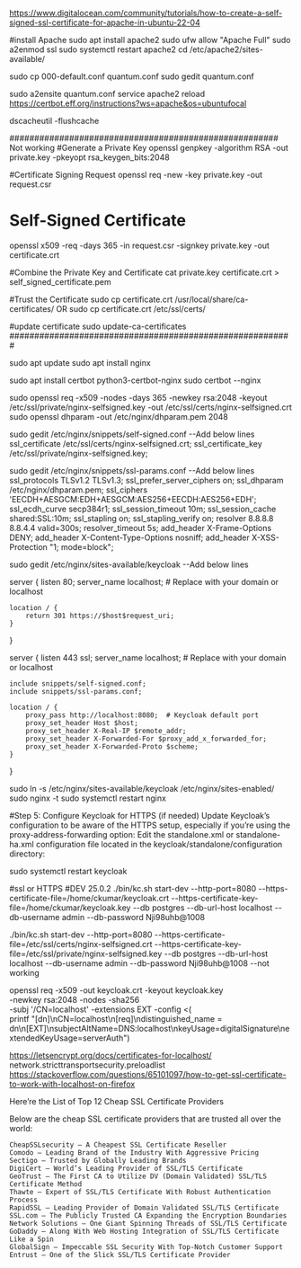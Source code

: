 https://www.digitalocean.com/community/tutorials/how-to-create-a-self-signed-ssl-certificate-for-apache-in-ubuntu-22-04

#install Apache
sudo apt install apache2
sudo ufw allow "Apache Full"
sudo a2enmod ssl
sudo systemctl restart apache2
cd /etc/apache2/sites-available/

sudo cp 000-default.conf quantum.conf
sudo gedit quantum.conf

sudo a2ensite quantum.conf
service apache2 reload
https://certbot.eff.org/instructions?ws=apache&os=ubuntufocal


dscacheutil -flushcache

###################################################### Not working
#Generate a Private Key
openssl genpkey -algorithm RSA -out private.key -pkeyopt rsa_keygen_bits:2048

#Certificate Signing Request
openssl req -new -key private.key -out request.csr

# Self-Signed Certificate
openssl x509 -req -days 365 -in request.csr -signkey private.key -out certificate.crt


#Combine the Private Key and Certificate
cat private.key certificate.crt > self_signed_certificate.pem

#Trust the Certificate
sudo cp certificate.crt /usr/local/share/ca-certificates/
OR
sudo cp certificate.crt /etc/ssl/certs/

#update certificate
sudo update-ca-certificates
#########################################################

sudo apt update
sudo apt install nginx

sudo apt install certbot python3-certbot-nginx
sudo certbot --nginx

sudo openssl req -x509 -nodes -days 365 -newkey rsa:2048 -keyout /etc/ssl/private/nginx-selfsigned.key -out /etc/ssl/certs/nginx-selfsigned.crt
sudo openssl dhparam -out /etc/nginx/dhparam.pem 2048

sudo gedit /etc/nginx/snippets/self-signed.conf
--Add below lines
ssl_certificate /etc/ssl/certs/nginx-selfsigned.crt;
ssl_certificate_key /etc/ssl/private/nginx-selfsigned.key;

sudo gedit /etc/nginx/snippets/ssl-params.conf
--Add below lines
ssl_protocols TLSv1.2 TLSv1.3;
ssl_prefer_server_ciphers on;
ssl_dhparam /etc/nginx/dhparam.pem;
ssl_ciphers 'EECDH+AESGCM:EDH+AESGCM:AES256+EECDH:AES256+EDH';
ssl_ecdh_curve secp384r1;
ssl_session_timeout 10m;
ssl_session_cache shared:SSL:10m;
ssl_stapling on;
ssl_stapling_verify on;
resolver 8.8.8.8 8.8.4.4 valid=300s;
resolver_timeout 5s;
add_header X-Frame-Options DENY;
add_header X-Content-Type-Options nosniff;
add_header X-XSS-Protection "1; mode=block";

sudo gedit /etc/nginx/sites-available/keycloak
--Add below lines

server {
    listen 80;
    server_name localhost;  # Replace with your domain or localhost

    location / {
        return 301 https://$host$request_uri;
    }
}

server {
    listen 443 ssl;
    server_name localhost;  # Replace with your domain or localhost

    include snippets/self-signed.conf;
    include snippets/ssl-params.conf;

    location / {
        proxy_pass http://localhost:8080;  # Keycloak default port
        proxy_set_header Host $host;
        proxy_set_header X-Real-IP $remote_addr;
        proxy_set_header X-Forwarded-For $proxy_add_x_forwarded_for;
        proxy_set_header X-Forwarded-Proto $scheme;
    }
}


sudo ln -s /etc/nginx/sites-available/keycloak /etc/nginx/sites-enabled/
sudo nginx -t
sudo systemctl restart nginx

#Step 5: Configure Keycloak for HTTPS (if needed)
Update Keycloak’s configuration to be aware of the HTTPS setup, especially if you’re using the proxy-address-forwarding option:
Edit the standalone.xml or standalone-ha.xml configuration file located in the keycloak/standalone/configuration directory:

<http-listener name="default" socket-binding="http" redirect-socket="https" proxy-address-forwarding="true"/>
<https-listener name="https" socket-binding="https" security-realm="UndertowRealm"/>

sudo systemctl restart keycloak




#ssl or HTTPS
#DEV 25.0.2
./bin/kc.sh start-dev  --http-port=8080 --https-certificate-file=/home/ckumar/keycloak.crt --https-certificate-key-file=/home/ckumar/keycloak.key --db postgres --db-url-host localhost --db-username admin --db-password Nji98uhb@1008

./bin/kc.sh start-dev  --http-port=8080 --https-certificate-file=/etc/ssl/certs/nginx-selfsigned.crt --https-certificate-key-file=/etc/ssl/private/nginx-selfsigned.key --db postgres --db-url-host localhost --db-username admin --db-password Nji98uhb@1008     --not working


openssl req -x509 -out keycloak.crt -keyout keycloak.key \
  -newkey rsa:2048 -nodes -sha256 \
  -subj '/CN=localhost' -extensions EXT -config <( \
   printf "[dn]\nCN=localhost\n[req]\ndistinguished_name = dn\n[EXT]\nsubjectAltName=DNS:localhost\nkeyUsage=digitalSignature\nextendedKeyUsage=serverAuth")


https://letsencrypt.org/docs/certificates-for-localhost/
network.stricttransportsecurity.preloadlist
https://stackoverflow.com/questions/65101097/how-to-get-ssl-certificate-to-work-with-localhost-on-firefox



Here’re the List of Top 12 Cheap SSL Certificate Providers

Below are the cheap SSL certificate providers that are trusted all over the world:

    CheapSSLsecurity – A Cheapest SSL Certificate Reseller
    Comodo – Leading Brand of the Industry With Aggressive Pricing
    Sectigo – Trusted by Globally Leading Brands
    DigiCert – World’s Leading Provider of SSL/TLS Certificate
    GeoTrust – The First CA to Utilize DV (Domain Validated) SSL/TLS Certificate Method
    Thawte – Expert of SSL/TLS Certificate With Robust Authentication Process
    RapidSSL – Leading Provider of Domain Validated SSL/TLS Certificate
    SSL.com – The Publicly Trusted CA Expanding the Encryption Boundaries
    Network Solutions – One Giant Spinning Threads of SSL/TLS Certificate
    GoDaddy – Along With Web Hosting Integration of SSL/TLS Certificate Like a Spin
    GlobalSign – Impeccable SSL Security With Top-Notch Customer Support
    Entrust – One of the Slick SSL/TLS Certificate Provider



